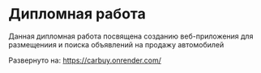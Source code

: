 # Дипломная работа

Данная дипломная работа посвящена созданию веб-приложения для размещениия и поиска объявлений на продажу автомобилей

Развернуто на:
https://carbuy.onrender.com/
